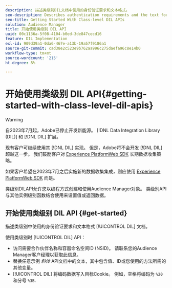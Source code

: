 ```yaml
---
description: 描述类级别DIL文档中使用的身份验证要求和文本格式。
seo-description: Describes authentication requirements and the text formatting used in the class-level DIL documentation.
seo-title: Getting Started With Class-level DIL APIs
solution: Audience Manager
title: 开始使用类级别 DIL API
uuid: 00c1136a-5f08-4104-b0ed-3de847cecd16
feature: DIL Implementation
exl-id: 909d39a1-0da6-467e-a13b-19a57f9186a1
source-git-commit: cad38e2c523e9b762aa996c275daefa96c8e14b0
workflow-type: tm+mt
source-wordcount: '215'
ht-degree: 8%

---
```


# 开始使用类级别 DIL API{#getting-started-with-class-level-dil-apis}

>[!WARNING]
>
>自2023年7月起，Adobe已停止开发新能源。 [!DNL Data Integration Library (DIL)] 和 [!DNL DIL] 扩展。
>
>现有客户可继续使用其 [!DNL DIL] 实现。 但是，Adobe将不会开发 [!DNL DIL] 超越这一步。 我们鼓励客户对 [Experience PlatformWeb SDK](https://experienceleague.adobe.com/docs/experience-platform/edge/home.html?lang=en) 长期数据收集策略。
>
>如果客户希望在2023年7月之后实施新的数据收集集成，则应使用 [Experience PlatformWeb SDK](https://experienceleague.adobe.com/docs/experience-platform/edge/home.html?lang=en) 而是。

类级别DILAPI允许您以编程方式创建和使用Audience Manager对象。 类级别API与其他实例级别函数结合使用来设置值或返回数据。

## 开始使用类级别 DIL API {#get-started}

描述类级别中使用的身份验证要求和文本格式 [!UICONTROL DIL] 文档。

<!-- 

c_class_start.xml

 -->

使用类级别时 [!UICONTROL DIL] API：

* 访问需要合作伙伴名称和容器命名空间ID (NSID)。 请联系您的Audience Manager客户经理以获取此信息。
* 替换任意示例 *斜体* API文档中的文本，其中包含值、ID或您使用的方法所需的其他变量。
* [!UICONTROL DIL] 将编码数据写入目标Cookie。 例如，空格将编码为 `%20` 和分号 `%3B`.
